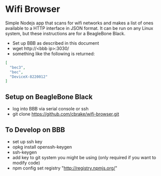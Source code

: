 Wifi Browser
============

Simple Nodejs app that scans for wifi networks and makes a list of ones available
to a HTTP interface in JSON format.  It can be run on any Linux system, but
these instructions are for a BeagleBone Black.

* Set up BBB as described in this document
* wget http://\<bbb ip\>:3030/
* something like the following is returned:

```json
[
  "bec3",
  "bec",
  "DeviceX-8220012"
]
```

Setup on BeagleBone Black
-------------------------

* log into BBB via serial console or ssh
* git clone https://github.com/cbrake/wifi-browser.git

To Develop on BBB
-----------------

* set up ssh key
 * opkg install openssh-keygen
 * ssh-keygen
 * add key to git system you might be using (only required if you want to modify code)
* npm config set registry "http://registry.npmjs.org/"







